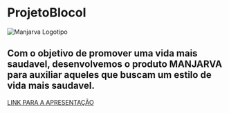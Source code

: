 # ProjetoBlocoI

![Manjarva Logotipo](https://drive.google.com/file/d/13YXbw27uH7NFBo3jjhZm0fEvIx63ouyW/view?usp=sharing)


## Com o objetivo de promover uma vida mais saudavel, desenvolvemos o produto MANJARVA para auxiliar aqueles que buscam um estilo de vida mais saudavel.

[LINK PARA A APRESENTAÇÃO](https://www.canva.com/design/DAEtIDNLTl8/pdo0KYlqF9oPbYWZ-jQiGA/view?utm_content=DAEtIDNLTl8&utm_campaign=designshare&utm_medium=link&utm_source=sharebutton)
